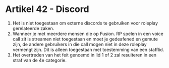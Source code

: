# Artikel 42 - Discord

1. Het is niet toegestaan om externe discords te gebruiken voor roleplay gerelateerde zaken.
2. Wanneer je met meerdere mensen die op Fusion. RP spelen in een voice call zit is streamen niet toegestaan en moet je gedeafened en gemute zijn, de andere gebruikers in die call mogen niet in deze roleplay vermengt zijn. Dit is alleen toegestaan met toestemming van een stafflid.
3. Het overtreden van het feit genoemd in lid 1 of 2 zal resulteren in een straf van de 4e categorie.
